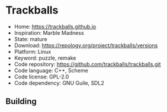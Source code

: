 # Trackballs

- Home: https://trackballs.github.io
- Inspiration: Marble Madness
- State: mature
- Download: https://repology.org/project/trackballs/versions
- Platform: Linux
- Keyword: puzzle, remake
- Code repository: https://github.com/trackballs/trackballs.git
- Code language: C++, Scheme
- Code license: GPL-2.0
- Code dependency: GNU Guile, SDL2

## Building
